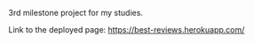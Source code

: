 3rd milestone project for my studies.

Link to the deployed page:
https://best-reviews.herokuapp.com/